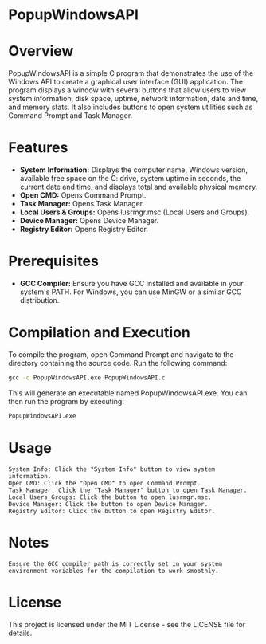 # PopupWindowsAPI

# Overview

PopupWindowsAPI is a simple C program that demonstrates the use of the Windows API to create a graphical user interface (GUI) application. The program displays a window with several buttons that allow users to view system information, disk space, uptime, network information, date and time, and memory stats. It also includes buttons to open system utilities such as Command Prompt and Task Manager.

# Features

- **System Information:** Displays the computer name, Windows version, available free space on the C: drive, system uptime in seconds, the current date and time, and displays total and available physical memory.
- **Open CMD:** Opens Command Prompt.
- **Task Manager:** Opens Task Manager.
- **Local Users & Groups:** Opens lusrmgr.msc (Local Users and Groups).
- **Device Manager:** Opens Device Manager.
- **Registry Editor:** Opens Registry Editor.

# Prerequisites

- **GCC Compiler:** Ensure you have GCC installed and available in your system's PATH. For Windows, you can use MinGW or a similar GCC distribution.

# Compilation and Execution

To compile the program, open Command Prompt and navigate to the directory containing the source code. Run the following command:

```cmd
gcc -o PopupWindowsAPI.exe PopupWindowsAPI.c
```

This will generate an executable named PopupWindowsAPI.exe. You can then run the program by executing:

```cmd
PopupWindowsAPI.exe
```

# Usage

    System Info: Click the "System Info" button to view system information.
    Open CMD: Click the "Open CMD" to open Command Prompt.
    Task Manager: Click the "Task Manager" button to open Task Manager.
    Local Users_Groups: Click the button to open lusrmgr.msc.
    Device Manager: Click the button to open Device Manager.
    Registry Editor: Click the button to open Registry Editor.
    
# Notes

    Ensure the GCC compiler path is correctly set in your system environment variables for the compilation to work smoothly.

# License

This project is licensed under the MIT License - see the LICENSE file for details.
